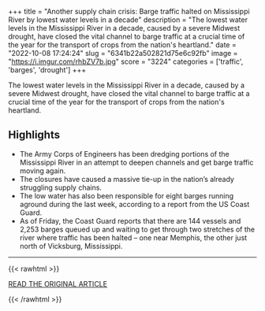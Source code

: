 +++
title = "Another supply chain crisis: Barge traffic halted on Mississippi River by lowest water levels in a decade"
description = "The lowest water levels in the Mississippi River in a decade, caused by a severe Midwest drought, have closed the vital channel to barge traffic at a crucial time of the year for the transport of crops from the nation's heartland."
date = "2022-10-08 17:24:24"
slug = "6341b22a502821d75e6c92fb"
image = "https://i.imgur.com/rhbZV7b.jpg"
score = "3224"
categories = ['traffic', 'barges', 'drought']
+++

The lowest water levels in the Mississippi River in a decade, caused by a severe Midwest drought, have closed the vital channel to barge traffic at a crucial time of the year for the transport of crops from the nation's heartland.

## Highlights

- The Army Corps of Engineers has been dredging portions of the Mississippi River in an attempt to deepen channels and get barge traffic moving again.
- The closures have caused a massive tie-up in the nation’s already struggling supply chains.
- The low water has also been responsible for eight barges running aground during the last week, according to a report from the US Coast Guard.
- As of Friday, the Coast Guard reports that there are 144 vessels and 2,253 barges queued up and waiting to get through two stretches of the river where traffic has been halted – one near Memphis, the other just north of Vicksburg, Mississippi.

---

{{< rawhtml >}}
  <p class="article-category">
    <a target="_blank" href="https://www.cnn.com/2022/10/07/business/mississippi-river-closures-grounded-barges-drought-climate/index.html">READ THE ORIGINAL ARTICLE</a>
  </p>
{{< /rawhtml >}}
